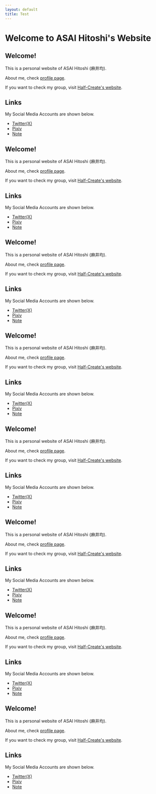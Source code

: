 ```yaml
---
layout: default
title: Test
---
```


# Welcome to ASAI Hitoshi's Website

## Welcome!

This is a personal website of ASAI Hitoshi (麻井均).

About me, check [profile page](/profile).

If you want to check my group, visit [Half-Create's website](https://half-create.org).

## Links

My Social Media Accounts are shown below.

- [Twitter(X)](https://twitter.com/asainingen)
- [Pixiv](https://www.pixiv.net/users/70042496)
- [Note](https://note.com/asainingen)

## Welcome!

This is a personal website of ASAI Hitoshi (麻井均).

About me, check [profile page](/profile).

If you want to check my group, visit [Half-Create's website](https://half-create.org).

## Links

My Social Media Accounts are shown below.

- [Twitter(X)](https://twitter.com/asainingen)
- [Pixiv](https://www.pixiv.net/users/70042496)
- [Note](https://note.com/asainingen)

## Welcome!

This is a personal website of ASAI Hitoshi (麻井均).

About me, check [profile page](/profile).

If you want to check my group, visit [Half-Create's website](https://half-create.org).

## Links

My Social Media Accounts are shown below.

- [Twitter(X)](https://twitter.com/asainingen)
- [Pixiv](https://www.pixiv.net/users/70042496)
- [Note](https://note.com/asainingen)

## Welcome!

This is a personal website of ASAI Hitoshi (麻井均).

About me, check [profile page](/profile).

If you want to check my group, visit [Half-Create's website](https://half-create.org).

## Links

My Social Media Accounts are shown below.

- [Twitter(X)](https://twitter.com/asainingen)
- [Pixiv](https://www.pixiv.net/users/70042496)
- [Note](https://note.com/asainingen)

## Welcome!

This is a personal website of ASAI Hitoshi (麻井均).

About me, check [profile page](/profile).

If you want to check my group, visit [Half-Create's website](https://half-create.org).

## Links

My Social Media Accounts are shown below.

- [Twitter(X)](https://twitter.com/asainingen)
- [Pixiv](https://www.pixiv.net/users/70042496)
- [Note](https://note.com/asainingen)

## Welcome!

This is a personal website of ASAI Hitoshi (麻井均).

About me, check [profile page](/profile).

If you want to check my group, visit [Half-Create's website](https://half-create.org).

## Links

My Social Media Accounts are shown below.

- [Twitter(X)](https://twitter.com/asainingen)
- [Pixiv](https://www.pixiv.net/users/70042496)
- [Note](https://note.com/asainingen)

## Welcome!

This is a personal website of ASAI Hitoshi (麻井均).

About me, check [profile page](/profile).

If you want to check my group, visit [Half-Create's website](https://half-create.org).

## Links

My Social Media Accounts are shown below.

- [Twitter(X)](https://twitter.com/asainingen)
- [Pixiv](https://www.pixiv.net/users/70042496)
- [Note](https://note.com/asainingen)

## Welcome!

This is a personal website of ASAI Hitoshi (麻井均).

About me, check [profile page](/profile).

If you want to check my group, visit [Half-Create's website](https://half-create.org).

## Links

My Social Media Accounts are shown below.

- [Twitter(X)](https://twitter.com/asainingen)
- [Pixiv](https://www.pixiv.net/users/70042496)
- [Note](https://note.com/asainingen)
